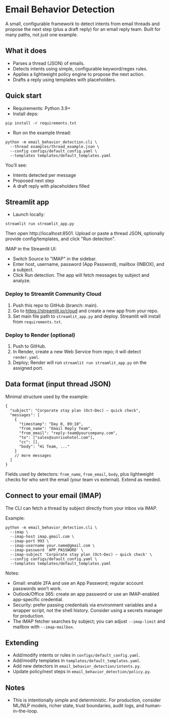 # Email Behavior Detection

A small, configurable framework to detect intents from email threads and propose the next step (plus a draft reply) for an email reply team. Built for many paths, not just one example.

## What it does
- Parses a thread (JSON) of emails.
- Detects intents using simple, configurable keyword/regex rules.
- Applies a lightweight policy engine to propose the next action.
- Drafts a reply using templates with placeholders.

## Quick start

- Requirements: Python 3.9+
- Install deps:

```
pip install -r requirements.txt
```

- Run on the example thread:

```
python -m email_behavior_detection.cli \
  --thread examples/thread_example.json \
  --config configs/default_config.yaml \
  --templates templates/default_templates.yaml
```

You’ll see:
- Intents detected per message
- Proposed next step
- A draft reply with placeholders filled

## Streamlit app

- Launch locally:

```
streamlit run streamlit_app.py
```

Then open http://localhost:8501. Upload or paste a thread JSON, optionally provide config/templates, and click "Run detection".

IMAP in the Streamlit UI:
- Switch Source to "IMAP" in the sidebar.
- Enter host, username, password (App Password), mailbox (INBOX), and a subject.
- Click Run detection. The app will fetch messages by subject and analyze.

### Deploy to Streamlit Community Cloud
1. Push this repo to GitHub (branch: main).
2. Go to https://streamlit.io/cloud and create a new app from your repo.
3. Set main file path to `streamlit_app.py` and deploy. Streamlit will install from `requirements.txt`.

### Deploy to Render (optional)
1. Push to GitHub.
2. In Render, create a new Web Service from repo; it will detect `render.yaml`.
3. Deploy; Render will run `streamlit run streamlit_app.py` on the assigned port.

## Data format (input thread JSON)
Minimal structure used by the example:

```
{
  "subject": "Corporate stay plan (Oct–Dec) — quick check",
  "messages": [
    {
      "timestamp": "Day 0, 09:10",
      "from_name": "Email Reply Team",
      "from_email": "reply-team@yourcompany.com",
      "to": ["sales@sunrisehotel.com"],
      "cc": [],
      "body": "Hi Team, ..."
    }
    // more messages
  ]
}
```

Fields used by detectors: `from_name`, `from_email`, `body`, plus lightweight checks for who sent the email (your team vs external). Extend as needed.

## Connect to your email (IMAP)

The CLI can fetch a thread by subject directly from your inbox via IMAP.

Example:

```
python -m email_behavior_detection.cli \
  --imap \
  --imap-host imap.gmail.com \
  --imap-port 993 \
  --imap-username your.name@gmail.com \
  --imap-password 'APP_PASSWORD' \
  --imap-subject 'Corporate stay plan (Oct–Dec) — quick check' \
  --config configs/default_config.yaml \
  --templates templates/default_templates.yaml
```

Notes:
- Gmail: enable 2FA and use an App Password; regular account passwords won’t work.
- Outlook/Office 365: create an app password or use an IMAP-enabled app-specific credential.
- Security: prefer passing credentials via environment variables and a wrapper script, not the shell history. Consider using a secrets manager for production.
- The IMAP fetcher searches by subject; you can adjust `--imap-limit` and mailbox with `--imap-mailbox`.

## Extending
- Add/modify intents or rules in `configs/default_config.yaml`.
- Add/modify templates in `templates/default_templates.yaml`.
- Add new detectors in `email_behavior_detection/intents.py`.
- Update policy/next steps in `email_behavior_detection/policy.py`.

## Notes
- This is intentionally simple and deterministic. For production, consider ML/NLP models, richer state, trust boundaries, audit logs, and human-in-the-loop.